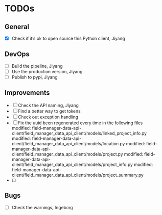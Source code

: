# TODOs

## General

- [x] Check if it’s ok to open source this Python client, Jiyang

## DevOps

- [ ] Build the pipeline, Jiyang
- [ ] Use the production version, Jiyang
- [ ] Publish to pypi, Jiyang

## Improvements

- [ ] Check the API naming, Jiyang
- [ ] Find a better way to get tokens
- [ ] Check out exception handling
- [ ] Fix the uuid been regenerated every time in the following files
      modified: field-manager-data-api-client/field_manager_data_api_client/models/linked_project_info.py
      modified: field-manager-data-api-client/field_manager_data_api_client/models/location.py
      modified: field-manager-data-api-client/field_manager_data_api_client/models/project.py
      modified: field-manager-data-api-client/field_manager_data_api_client/models/project_info.py
      modified: field-manager-data-api-client/field_manager_data_api_client/models/project_summary.py
- [ ]

## Bugs

- [ ] Check the warnings, Ingeborg
